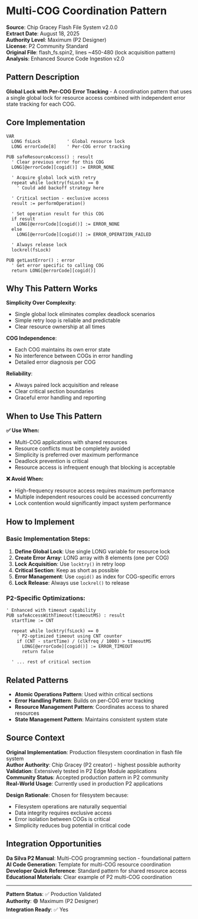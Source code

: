 # Multi-COG Coordination Pattern

**Source**: Chip Gracey Flash File System v2.0.0  
**Extract Date**: August 18, 2025  
**Authority Level**: Maximum (P2 Designer)  
**License**: P2 Community Standard  
**Original File**: flash_fs.spin2, lines ~450-480 (lock acquisition pattern)  
**Analysis**: Enhanced Source Code Ingestion v2.0  

## Pattern Description

**Global Lock with Per-COG Error Tracking** - A coordination pattern that uses a single global lock for resource access combined with independent error state tracking for each COG.

## Core Implementation

```spin2
VAR
  LONG fsLock          ' Global resource lock
  LONG errorCode[8]    ' Per-COG error tracking

PUB safeResourceAccess() : result
  ' Clear previous error for this COG
  LONG[@errorCode][cogid()] := ERROR_NONE
  
  ' Acquire global lock with retry
  repeat while locktry(fsLock) == 0
    ' Could add backoff strategy here
    
  ' Critical section - exclusive access
  result := performOperation()
  
  ' Set operation result for this COG
  if result
    LONG[@errorCode][cogid()] := ERROR_NONE
  else
    LONG[@errorCode][cogid()] := ERROR_OPERATION_FAILED
    
  ' Always release lock
  lockrel(fsLock)

PUB getLastError() : error
  ' Get error specific to calling COG
  return LONG[@errorCode][cogid()]
```

## Why This Pattern Works

**Simplicity Over Complexity**: 
- Single global lock eliminates complex deadlock scenarios
- Simple retry loop is reliable and predictable
- Clear resource ownership at all times

**COG Independence**: 
- Each COG maintains its own error state
- No interference between COGs in error handling
- Detailed error diagnosis per COG

**Reliability**:
- Always paired lock acquisition and release
- Clear critical section boundaries
- Graceful error handling and reporting

## When to Use This Pattern

**✅ Use When:**
- Multi-COG applications with shared resources
- Resource conflicts must be completely avoided
- Simplicity is preferred over maximum performance
- Deadlock prevention is critical
- Resource access is infrequent enough that blocking is acceptable

**❌ Avoid When:**
- High-frequency resource access requires maximum performance
- Multiple independent resources could be accessed concurrently
- Lock contention would significantly impact system performance

## How to Implement

### Basic Implementation Steps:
1. **Define Global Lock**: Use single LONG variable for resource lock
2. **Create Error Array**: LONG array with 8 elements (one per COG)
3. **Lock Acquisition**: Use `locktry()` in retry loop
4. **Critical Section**: Keep as short as possible
5. **Error Management**: Use `cogid()` as index for COG-specific errors
6. **Lock Release**: Always use `lockrel()` to release

### P2-Specific Optimizations:
```spin2
' Enhanced with timeout capability
PUB safeAccessWithTimeout(timeoutMS) : result
  startTime := CNT
  
  repeat while locktry(fsLock) == 0
    ' P2-optimized timeout using CNT counter
    if (CNT - startTime) / (clkfreq / 1000) > timeoutMS
      LONG[@errorCode][cogid()] := ERROR_TIMEOUT
      return false
      
  ' ... rest of critical section
```

## Related Patterns

- **Atomic Operations Pattern**: Used within critical sections
- **Error Handling Pattern**: Builds on per-COG error tracking
- **Resource Management Pattern**: Coordinates access to shared resources
- **State Management Pattern**: Maintains consistent system state

## Source Context

**Original Implementation**: Production filesystem coordination in flash file system  
**Author Authority**: Chip Gracey (P2 creator) - highest possible authority  
**Validation**: Extensively tested in P2 Edge Module applications  
**Community Status**: Accepted production pattern in P2 community  
**Real-World Usage**: Currently used in production P2 applications  

**Design Rationale**: Chosen for filesystem because:
- Filesystem operations are naturally sequential
- Data integrity requires exclusive access
- Error isolation between COGs is critical
- Simplicity reduces bug potential in critical code

## Integration Opportunities

**Da Silva P2 Manual**: Multi-COG programming section - foundational pattern  
**AI Code Generation**: Template for multi-COG resource coordination  
**Developer Quick Reference**: Standard pattern for shared resource access  
**Educational Materials**: Clear example of P2 multi-COG coordination  

---
**Pattern Status**: ✅ Production Validated  
**Authority**: 🟢 Maximum (P2 Designer)  
**Integration Ready**: ✅ Yes